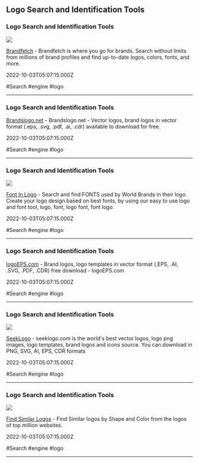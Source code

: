 ## Logo Search and Identification Tools

### Logo Search and Identification Tools

![](https://brandfetch.com/api/og?caption=&invert=false)

[Brandfetch](https://brandfetch.io) - Brandfetch is where you go for brands. Search without limits from millions of brand profiles and find up-to-date logos, colors, fonts, and more.

2022-10-03T05:07:15.000Z

#Search #engine #logo

---

### Logo Search and Identification Tools

[Brandslogo.net](https://brandslogo.net) - Brandslogo.net - Vector logos, brand logos in vector format (.eps, .svg, .pdf, .ai, .cdr) available to download for free.

2022-10-03T05:07:15.000Z

#Search #engine #logo

---

### Logo Search and Identification Tools

![](https://assets.website-files.com/5ee732bebd98391c46ff27c4/5ef2099e4056018c8fdfbe78_1.jpg)

[Font In Logo](https://www.fontinlogo.com) - Search and find FONTS used by World Brands in their logo. Create your logo design based on best fonts, by using our easy to use logo and font tool, logo, font, logo font, font logo.

2022-10-03T05:07:15.000Z

#Search #engine #logo

---

### Logo Search and Identification Tools

[logoEPS.com](https://logoeps.com) - Brand logos, logo templates in vector format (.EPS, .AI, .SVG, .PDF, .CDR) free download - logoEPS.com

2022-10-03T05:07:15.000Z

#Search #engine #logo

---

### Logo Search and Identification Tools

![](https://seeklogo.com/assets/img/logo-share.png)

[SeekLogo](https://seeklogo.com) - seeklogo.com is the world's best vector logos, logo png images, logo templates, brand logos and icons source. You can download in PNG, SVG, AI, EPS, CDR formats

2022-10-03T05:07:15.000Z

#Search #engine #logo

---

### Logo Search and Identification Tools

![](https://compute.vision/assets/compare-logo-designs.png)

[Find Similar Logos](https://compute.vision/brands/index.html) - Find Similar logos by Shape and Color from the logos of top million websites.

2022-10-03T05:07:15.000Z

#Search #engine #logo

---
